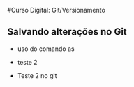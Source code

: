 #Curso Digital: Git/Versionamento

## Salvando alterações no Git

* uso do comando as
* teste 2

* Teste 2 no git
